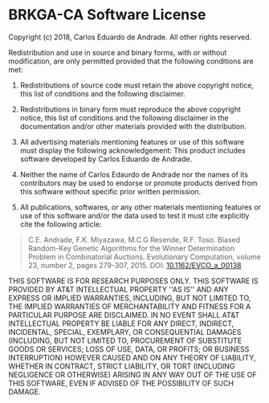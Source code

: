 BRKGA-CA Software License
========================

Copyright (c) 2018, Carlos Eduardo de Andrade. All other rights reserved.

Redistribution and use in source and binary forms, with or without
modification, are only permitted provided that the following conditions are
met:

1. Redistributions of source code must retain the above copyright notice, this
   list of conditions and the following disclaimer.

2. Redistributions in binary form must reproduce the above copyright notice,
   this list of conditions and the following disclaimer in the documentation
   and/or other materials provided with the distribution.

3. All advertising materials mentioning features or use of this software must
   display the following acknowledgement: This product includes software
   developed by Carlos Eduardo de Andrade.

4. Neither the name of Carlos Edaurdo de Andrade nor the names of its
   contributors may be used to endorse or promote products derived from this
   software without specific prior written permission.

5. All publications, softwares, or any other materials mentioning features or
   use of this software and/or the data used to test it 
   must cite explicitly cite the following article:
   
> C.E. Andrade, F.K. Miyazawa, M.C.G Resende, R.F. Toso. Biased Random-Key
> Genetic Algorithms for the Winner Determination Problem in Combinatorial
> Auctions. Evolutionary Computation, volume 23, number 2, pages 279-307, 2015.
> DOI: [10.1162/EVCO_a_00138](http://dx.doi.org/10.1162/EVCO_a_00138)

THIS SOFTWARE IS FOR RESEARCH PURPOSES ONLY. THIS SOFTWARE IS PROVIDED BY AT&T
INTELLECTUAL PROPERTY ''AS IS'' AND ANY EXPRESS OR IMPLIED WARRANTIES,
INCLUDING, BUT NOT LIMITED TO, THE IMPLIED WARRANTIES OF MERCHANTABILITY AND
FITNESS FOR A PARTICULAR PURPOSE ARE DISCLAIMED. IN NO EVENT SHALL AT&T
INTELLECTUAL PROPERTY BE LIABLE FOR ANY DIRECT, INDIRECT, INCIDENTAL, SPECIAL,
EXEMPLARY, OR CONSEQUENTIAL DAMAGES (INCLUDING, BUT NOT LIMITED TO, PROCUREMENT
OF SUBSTITUTE GOODS OR SERVICES; LOSS OF USE, DATA, OR PROFITS; OR BUSINESS
INTERRUPTION) HOWEVER CAUSED AND ON ANY THEORY OF LIABILITY, WHETHER IN
CONTRACT, STRICT LIABILITY, OR TORT (INCLUDING NEGLIGENCE OR OTHERWISE) ARISING
IN ANY WAY OUT OF THE USE OF THIS SOFTWARE, EVEN IF ADVISED OF THE POSSIBILITY
OF SUCH DAMAGE.

